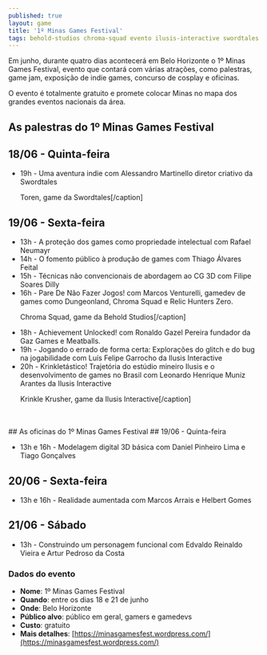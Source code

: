 ```yaml
---
published: true
layout: game
title: '1º Minas Games Festival'
tags: behold-studios chroma-squad evento ilusis-interactive swordtales minas-games-festival concurso
---
```

Em junho, durante quatro dias acontecerá em Belo Horizonte o 1º Minas Games Festival, evento que contará com várias atrações, como palestras, game jam, exposição de indie games, concurso de cosplay e oficinas.

O evento é totalmente gratuito e promete colocar Minas no mapa dos grandes eventos nacionais da área.

## As palestras do 1º Minas Games Festival
## 18/06 - Quinta-feira
<ul>
	<li>19h - Uma aventura indie com Alessandro Martinello diretor criativo da Swordtales

 Toren, game da Swordtales[/caption]
</li>
</ul>

## 19/06 - Sexta-feira
<ul>
	<li>13h - A proteção dos games como propriedade intelectual com Rafael Neumayr</li>
	<li>14h - O fomento público à produção de games com Thiago Álvares Feital</li>
	<li>15h - Técnicas não convencionais de abordagem ao CG 3D com Filipe Soares Dilly</li>
	<li>16h - Pare De Não Fazer Jogos! com Marcos Venturelli, gamedev de games como Dungeonland, Chroma Squad e Relic Hunters Zero.

 Chroma Squad, game da Behold Studios[/caption]
</li>
	<li>18h - Achievement Unlocked! com Ronaldo Gazel Pereira fundador da Gaz Games e Meatballs.</li>
	<li>19h - Jogando o errado de forma certa: Explorações do glitch e do bug na jogabilidade com Luís Felipe Garrocho da Ilusis Interactive</li>
	<li>20h - Krinkletástico! Trajetória do estúdio mineiro Ilusis e o desenvolvimento de games no Brasil com Leonardo Henrique Muniz Arantes da Ilusis Interactive

 Krinkle Krusher, game da Ilusis Interactive[/caption]
</li>
</ul>
<br><br>
## As oficinas do 1º Minas Games Festival
## 19/06 - Quinta-feira
<ul>
	<li>13h e 16h - Modelagem digital 3D básica com Daniel Pinheiro Lima e Tiago Gonçalves</li>
</ul>

## 20/06 - Sexta-feira
<ul>
	<li>13h e 16h - Realidade aumentada com Marcos Arrais e Helbert Gomes</li>
</ul>

## 21/06 - Sábado
<ul>
	<li>13h - Construindo um personagem funcional com Edvaldo Reinaldo Vieira e Artur Pedroso da Costa</li>
</ul>

### Dados do evento
* **Nome**: 1º Minas Games Festival
* **Quando**: entre os dias 18 e 21 de junho
* **Onde**: Belo Horizonte
* **Público alvo**: público em geral, gamers e gamedevs
* **Custo**: gratuito
* **Mais detalhes**: [https://minasgamesfest.wordpress.com/](https://minasgamesfest.wordpress.com/)